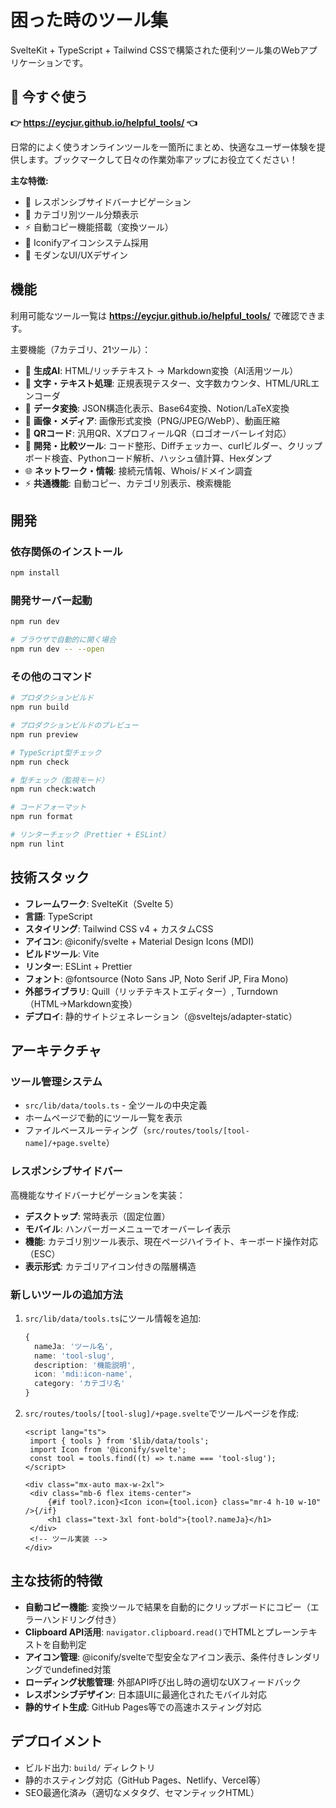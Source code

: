 # 困った時のツール集

SvelteKit + TypeScript + Tailwind CSSで構築された便利ツール集のWebアプリケーションです。

## 🚀 今すぐ使う

**👉 https://eycjur.github.io/helpful_tools/ 👈**

日常的によく使うオンラインツールを一箇所にまとめ、快適なユーザー体験を提供します。ブックマークして日々の作業効率アップにお役立てください！

**主な特徴:**

- 📱 レスポンシブサイドバーナビゲーション
- 📂 カテゴリ別ツール分類表示
- ⚡ 自動コピー機能搭載（変換ツール）
- 🎨 Iconifyアイコンシステム採用
- 🌟 モダンなUI/UXデザイン

## 機能

利用可能なツール一覧は **https://eycjur.github.io/helpful_tools/** で確認できます。

主要機能（7カテゴリ、21ツール）：

- 🤖 **生成AI**: HTML/リッチテキスト → Markdown変換（AI活用ツール）
- 📝 **文字・テキスト処理**: 正規表現テスター、文字数カウンタ、HTML/URLエンコーダ
- 🔄 **データ変換**: JSON構造化表示、Base64変換、Notion/LaTeX変換
- 🎨 **画像・メディア**: 画像形式変換（PNG/JPEG/WebP）、動画圧縮
- 📱 **QRコード**: 汎用QR、XプロフィールQR（ロゴオーバーレイ対応）
- 🔧 **開発・比較ツール**: コード整形、Diffチェッカー、curlビルダー、クリップボード検査、Pythonコード解析、ハッシュ値計算、Hexダンプ
- 🌐 **ネットワーク・情報**: 接続元情報、Whois/ドメイン調査
- ⚡ **共通機能**: 自動コピー、カテゴリ別表示、検索機能

## 開発

### 依存関係のインストール

```bash
npm install
```

### 開発サーバー起動

```bash
npm run dev

# ブラウザで自動的に開く場合
npm run dev -- --open
```

### その他のコマンド

```bash
# プロダクションビルド
npm run build

# プロダクションビルドのプレビュー
npm run preview

# TypeScript型チェック
npm run check

# 型チェック（監視モード）
npm run check:watch

# コードフォーマット
npm run format

# リンターチェック（Prettier + ESLint）
npm run lint
```

## 技術スタック

- **フレームワーク**: SvelteKit（Svelte 5）
- **言語**: TypeScript
- **スタイリング**: Tailwind CSS v4 + カスタムCSS
- **アイコン**: @iconify/svelte + Material Design Icons (MDI)
- **ビルドツール**: Vite
- **リンター**: ESLint + Prettier
- **フォント**: @fontsource (Noto Sans JP, Noto Serif JP, Fira Mono)
- **外部ライブラリ**: Quill（リッチテキストエディター）, Turndown（HTML→Markdown変換）
- **デプロイ**: 静的サイトジェネレーション（@sveltejs/adapter-static）

## アーキテクチャ

### ツール管理システム

- `src/lib/data/tools.ts` - 全ツールの中央定義
- ホームページで動的にツール一覧を表示
- ファイルベースルーティング（`src/routes/tools/[tool-name]/+page.svelte`）

### レスポンシブサイドバー

高機能なサイドバーナビゲーションを実装：

- **デスクトップ**: 常時表示（固定位置）
- **モバイル**: ハンバーガーメニューでオーバーレイ表示
- **機能**: カテゴリ別ツール表示、現在ページハイライト、キーボード操作対応（ESC）
- **表示形式**: カテゴリアイコン付きの階層構造

### 新しいツールの追加方法

1. `src/lib/data/tools.ts`にツール情報を追加:

   ```typescript
   {
     nameJa: 'ツール名',
     name: 'tool-slug',
     description: '機能説明',
     icon: 'mdi:icon-name',
     category: 'カテゴリ名'
   }
   ```

2. `src/routes/tools/[tool-slug]/+page.svelte`でツールページを作成:

   ```svelte
   <script lang="ts">
   	import { tools } from '$lib/data/tools';
   	import Icon from '@iconify/svelte';
   	const tool = tools.find((t) => t.name === 'tool-slug');
   </script>

   <div class="mx-auto max-w-2xl">
   	<div class="mb-6 flex items-center">
   		{#if tool?.icon}<Icon icon={tool.icon} class="mr-4 h-10 w-10" />{/if}
   		<h1 class="text-3xl font-bold">{tool?.nameJa}</h1>
   	</div>
   	<!-- ツール実装 -->
   </div>
   ```

## 主な技術的特徴

- **自動コピー機能**: 変換ツールで結果を自動的にクリップボードにコピー（エラーハンドリング付き）
- **Clipboard API活用**: `navigator.clipboard.read()`でHTMLとプレーンテキストを自動判定
- **アイコン管理**: @iconify/svelteで型安全なアイコン表示、条件付きレンダリングでundefined対策
- **ローディング状態管理**: 外部API呼び出し時の適切なUXフィードバック
- **レスポンシブデザイン**: 日本語UIに最適化されたモバイル対応
- **静的サイト生成**: GitHub Pages等での高速ホスティング対応

## デプロイメント

- ビルド出力: `build/` ディレクトリ
- 静的ホスティング対応（GitHub Pages、Netlify、Vercel等）
- SEO最適化済み（適切なメタタグ、セマンティックHTML）
